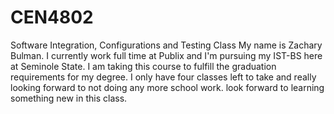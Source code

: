 # CEN4802
Software Integration, Configurations and Testing Class
My name is Zachary Bulman. I currently work full time at Publix and I'm pursuing my IST-BS here at Seminole State. I am taking this course to fulfill the graduation requirements for my degree. I only have four classes left to take and really looking forward to not doing any more school work. look forward to learning something new in this class.
